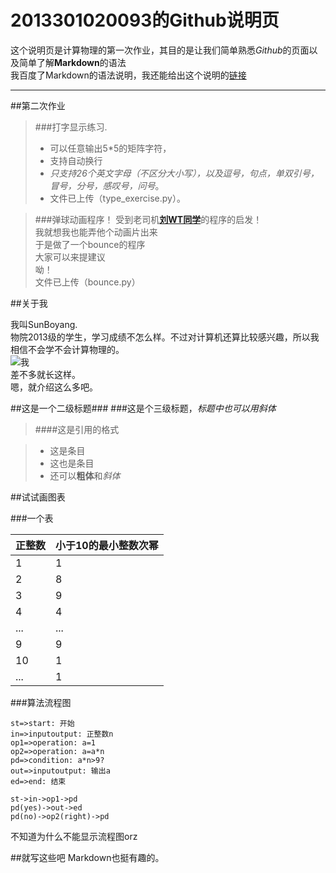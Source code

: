 # 2013301020093的Github说明页

这个说明页是计算物理的第一次作业，其目的是让我们简单熟悉*Github*的页面以及简单了解**Markdown**的语法  
我百度了Markdown的语法说明，我还能给出这个说明的[链接](https://segmentfault.com/markdown)

---

##第二次作业  

>###打字显示练习.   
> - 可以任意输出5*5的矩阵字符， 
> - 支持自动换行 
> - *只支持26个英文字母（不区分大小写），以及逗号，句点，单双引号，冒号，分号，感叹号，问号*。  
> - 文件已上传（type_exercise.py）。

>###弹球动画程序！
受到老司机[**刘WT同学**](https://github.com/whuCanon/computationalphysics_N2013301020085)的程序的启发！  
我就想我也能弄他个动画片出来   
于是做了一个bounce的程序   
大家可以来提建议  
呦！  
文件已上传（bounce.py）

##关于我

我叫SunBoyang.  
物院2013级的学生，学习成绩不怎么样。不过对计算机还算比较感兴趣，所以我相信不会学不会计算物理的。   
![我](http://attach.bbs.miui.com/forum/201401/09/205412cddthurrtguge9ut.png)  
差不多就长这样。  
嗯，就介绍这么多吧。


##这是一个二级标题###
###这是个三级标题，*标题中也可以用斜体*

>####这是引用的格式  

> - 这是条目
> - 这也是条目
> - 还可以**粗体**和*斜体*

##试试画图表

###一个表

正整数   | 小于10的最小整数次幂
-------- | ---
1 | 1
2 | 8
3 | 9
4 | 4
... | ...
9 | 9
10 | 1
... | 1

###算法流程图

```flow
st=>start: 开始
in=>inputoutput: 正整数n
op1=>operation: a=1
op2=>operation: a=a*n
pd=>condition: a*n>9?
out=>inputoutput: 输出a
ed=>end: 结束

st->in->op1->pd
pd(yes)->out->ed
pd(no)->op2(right)->pd
```
不知道为什么不能显示流程图orz

##就写这些吧
Markdown也挺有趣的。

